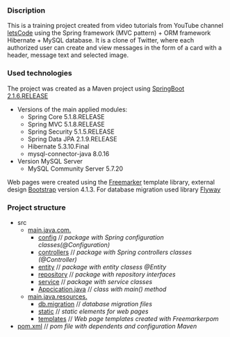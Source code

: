 ### Discription
This is a training project created from video tutorials from YouTube channel [letsCode](https://www.youtube.com/channel/UC1g3kT0ZcSXt4_ZyJOshKJQ) using the Spring framework (MVC pattern) + ORM framework Hibernate + MySQL database. It is a clone of Twitter, where each authorized user can create and view messages in the form of a card with a header, message text and selected image.
### Used technologies
The project was created as a Maven project using [SpringBoot 2.1.6.RELEASE](https://spring.io/projects/spring-boot#overview)
+ Versions of the main applied modules:
  + Spring Core 5.1.8.RELEASE
  + Spring MVC 5.1.8.RELEASE
  + Spring Security 5.1.5.RELEASE
  + Spring Data JPA 2.1.9.RELEASE 
  + Hibernate 5.3.10.Final
  + mysql-connector-java 8.0.16
+ Version MySQL Server
  + MySQL Community Server 5.7.20

Web pages were created using the [Freemarker](https://freemarker.apache.org/docs/dgui.html) template library, external   design [Bootstrap](https://getbootstrap.com/) version 4.1.3. 
For database migration used library [Flyway](https://flywaydb.org/) 
### Project structure
+ src
  + [main.java.com.](https://github.com/AndreyMr/SpringBootProject/tree/master/src/main/java/com)
    + [config](https://github.com/AndreyMr/SpringBootProject/tree/master/src/main/java/com/config) // *package with Spring configuration classes(@Configuration)* 
    + [controllers](https://github.com/AndreyMr/SpringBootProject/tree/master/src/main/java/com/controllers) // *package with Spring controllers classes (@Controller)* 
    + [entity](https://github.com/AndreyMr/SpringBootProject/tree/master/src/main/java/com/entity) // *package with entity clasess @Entity*
    + [repository](https://github.com/AndreyMr/SpringBootProject/tree/master/src/main/java/com/repository) // *package with repository interfaces*   
    + [service](https://github.com/AndreyMr/SpringBootProject/tree/master/src/main/java/com/service) // *package with service classes*
    + [Appcication.java](https://github.com/AndreyMr/SpringBootProject/blob/master/src/main/java/com/Application.java) // *class with main() method*
  + [main.java.resources.](https://github.com/AndreyMr/SpringBootProject/tree/master/src/main/resources)
    + [db.migration](https://github.com/AndreyMr/SpringBootProject/tree/master/src/main/resources/db/migration) // *database migration files*
	+ [static](https://github.com/AndreyMr/SpringBootProject/tree/master/src/main/resources/static) // *static elements for web pages*
	+ [templates](https://github.com/AndreyMr/SpringBootProject/tree/master/src/main/resources/templates) // *Web page templates created with Freemarkerpom* 
+ [pom.xml](https://github.com/AndreyMr/SpringBootProject/blob/master/pom.xml) // *pom file with dependents and configuration Maven*
